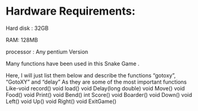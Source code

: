# Hardware Requirements:
Hard disk : 32GB

RAM: 128MB

processor : Any pentium Version

Many functions have been used in this Snake Game .

Here, I will just list them below and describe the functions “gotoxy”, “GotoXY” and “delay” As they are some of the most important functions Like-void record() void load() void Delay(long double) void Move() void Food() void Print() void Bend() int Score() void Boarder() void Down() void Left() void Up() void Right() void ExitGame()
